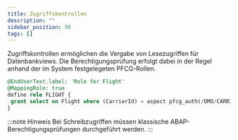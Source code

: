 ```yaml
---
title: Zugriffskontrollen
description: ""
sidebar_position: 90
tags: []
---
```


Zugriffskontrollen ermöglichen die Vergabe von Lesezugriffen für Datenbankviews. Die Berechtigungsprüfung erfolgt dabei in der Regel anhand der im System festgelegeten PFCG-Rollen.

```sql showLineNumbers
@EndUserText.label: 'Role for Flight'
@MappingRole: true
define role FLIGHT {
 grant select on Flight where (CarrierId) = aspect pfcg_auth(/DMO/CARRIER_ID, CARRIER_ID, ACTVT = '03');
}
```

:::note Hinweis
Bei Schreibzugriffen müssen klassische ABAP-Berechtigungsprüfungen durchgeführt werden.
:::
